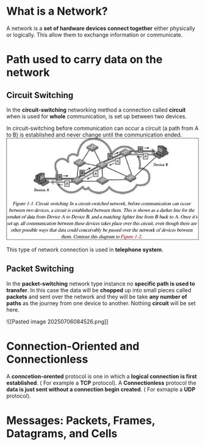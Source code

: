 # What is a Network?
A network is a **set of  hardware devices connect together** either physically or logically. This allow them to exchange information or communicate.

# Path used to carry data on the network

## Circuit Switching
In the **circuit-switching** networking method a connection called **circuit** when is used for **whole** communication, is set up between two devices. 

In circuit-switching before communication can occur a circuit (a path from A to B) is established and never change until the communication ended.
![](../Assest/Pasted%20image%2020250716210811.png)

This type of network connection is used in **telephone system**.

## Packet Switching 
In the **packet-switching** network type instance no **specific path is used to transfer**.
In this case the data will be **chopped** up into small pieces called **packets** and sent over the network and they will be take **any number of paths** as the journey from one device to another. Nothing **circuit** will be set here.

![[Pasted image 20250706084526.png]]


# Connection-Oriented and Connectionless

A **conncetion-orented** protocol is one in which a **logical connection is first established**. ( For example a **TCP** protocol).
A **Connectionless** protocol the **data is just sent without a connection begin created**. ( For exmaple a **UDP** protocol).

# Messages: Packets, Frames, Datagrams, and Cells
